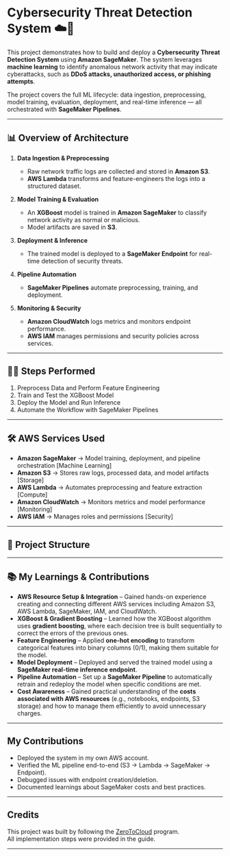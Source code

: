 # Cybersecurity Threat Detection System ☁️🔐

This project demonstrates how to build and deploy a **Cybersecurity Threat Detection System** using **Amazon SageMaker**. The system leverages **machine learning** to identify anomalous network activity that may indicate cyberattacks, such as **DDoS attacks, unauthorized access, or phishing attempts**.  

The project covers the full ML lifecycle: data ingestion, preprocessing, model training, evaluation, deployment, and real-time inference — all orchestrated with **SageMaker Pipelines**.

---

## 📊 Overview of Architecture
1. **Data Ingestion & Preprocessing**  
   - Raw network traffic logs are collected and stored in **Amazon S3**.  
   - **AWS Lambda** transforms and feature-engineers the logs into a structured dataset.  

2. **Model Training & Evaluation**  
   - An **XGBoost** model is trained in **Amazon SageMaker** to classify network activity as normal or malicious.  
   - Model artifacts are saved in **S3**.  

3. **Deployment & Inference**  
   - The trained model is deployed to a **SageMaker Endpoint** for real-time detection of security threats.  

4. **Pipeline Automation**  
   - **SageMaker Pipelines** automate preprocessing, training, and deployment.  

5. **Monitoring & Security**  
   - **Amazon CloudWatch** logs metrics and monitors endpoint performance.  
   - **AWS IAM** manages permissions and security policies across services.  

---

## 👩‍💻 Steps Performed
1. Preprocess Data and Perform Feature Engineering  
2. Train and Test the XGBoost Model  
3. Deploy the Model and Run Inference  
4. Automate the Workflow with SageMaker Pipelines  

---

## 🛠️ AWS Services Used
- **Amazon SageMaker** → Model training, deployment, and pipeline orchestration [Machine Learning]  
- **Amazon S3** → Stores raw logs, processed data, and model artifacts [Storage]  
- **AWS Lambda** → Automates preprocessing and feature extraction [Compute]  
- **Amazon CloudWatch** → Monitors metrics and model performance [Monitoring]  
- **AWS IAM** → Manages roles and permissions [Security]  

---

## 📂 Project Structure

---

## 📚 My Learnings & Contributions

- **AWS Resource Setup & Integration** – Gained hands-on experience creating and connecting different AWS services including Amazon S3, AWS Lambda, SageMaker, IAM, and CloudWatch.  
- **XGBoost & Gradient Boosting** – Learned how the XGBoost algorithm uses **gradient boosting**, where each decision tree is built sequentially to correct the errors of the previous ones.  
- **Feature Engineering** – Applied **one-hot encoding** to transform categorical features into binary columns (0/1), making them suitable for the model.  
- **Model Deployment** – Deployed and served the trained model using a **SageMaker real-time inference endpoint**.  
- **Pipeline Automation** – Set up a **SageMaker Pipeline** to automatically retrain and redeploy the model when specific conditions are met.  
- **Cost Awareness** – Gained practical understanding of the **costs associated with AWS resources** (e.g., notebooks, endpoints, S3 storage) and how to manage them efficiently to avoid unnecessary charges.  

---

## My Contributions
- Deployed the system in my own AWS account.  
- Verified the ML pipeline end-to-end (S3 → Lambda → SageMaker → Endpoint).  
- Debugged issues with endpoint creation/deletion.  
- Documented learnings about SageMaker costs and best practices. 

--- 

## Credits
This project was built by following the [ZeroToCloud](https://zerotocloud.io) program.  
All implementation steps were provided in the guide.  

---